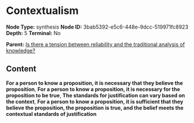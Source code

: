 # Contextualism

**Node Type:** synthesis
**Node ID:** 3bab5392-e5c6-448e-9dcc-519971fc8923
**Depth:** 5
**Terminal:** No

**Parent:** [Is there a tension between reliability and the traditional analysis of knowledge?](is-there-a-tension-between-reliability-and-the-traditional-analysis-of-knowledge-antithesis-a89fb730-3b0a-4ca6-bdfb-fe2e61d9df0b.md)

## Content

**For a person to know a proposition, it is necessary that they believe the proposition**, **For a person to know a proposition, it is necessary for the proposition to be true**, **The standards for justification can vary based on the context**, **For a person to know a proposition, it is sufficient that they believe the proposition, the proposition is true, and the belief meets the contextual standards of justification**
